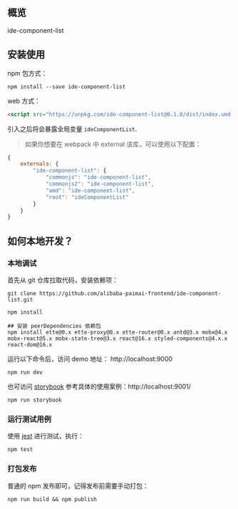 ## 概览

ide-component-list

## 安装使用

npm 包方式：
```shell
npm install --save ide-component-list
```

web 方式：
```html
<script src="https://unpkg.com/ide-component-list@0.1.0/dist/index.umd.js"></script>
```
引入之后将会暴露全局变量 `ideComponentList`.

> 如果你想要在 webpack 中 external 该库，可以使用以下配置：
```js
{
    externals: {
        "ide-component-list": {
            "commonjs": "ide-component-list",
            "commonjs2": "ide-component-list",
            "amd": "ide-component-list",
            "root": "ideComponentList"
        }
    }
}
```

## 如何本地开发？

### 本地调试

首先从 git 仓库拉取代码，安装依赖项：
```shell
git clone https://github.com/alibaba-paimai-frontend/ide-component-list.git

npm install

## 安装 peerDependencies 依赖包
npm install ette@0.x ette-proxy@0.x ette-router@0.x antd@3.x mobx@4.x mobx-react@5.x mobx-state-tree@3.x react@16.x styled-components@4.x.x react-dom@16.x
```

运行以下命令后，访问 demo 地址： http://localhost:9000
```shell
npm run dev
```

也可访问 [storybook](https://github.com/storybooks/storybook) 参考具体的使用案例：http://localhost:9001/
```shell
npm run storybook
```

### 运行测试用例

使用 [jest](https://jestjs.io) 进行测试，执行：

```shell
npm test
```

### 打包发布

普通的 npm 发布即可，记得发布前需要手动打包：

```shell
npm run build && npm publish
```


